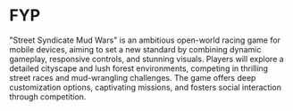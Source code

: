 # FYP 
"Street Syndicate Mud Wars" is an ambitious open-world racing game for mobile devices, aiming to set a new standard by combining dynamic gameplay, responsive controls, and stunning visuals. Players will explore a detailed cityscape and lush forest environments, competing in thrilling street races and mud-wrangling challenges. The game offers deep customization options, captivating missions, and fosters social interaction through competition.
